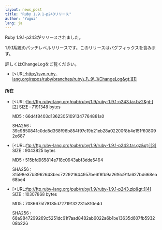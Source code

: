 ```yaml
---
layout: news_post
title: "Ruby 1.9.1-p243リリース"
author: "Yugui"
lang: ja
---
```


Ruby 1.9.1-p243がリリースされました。

1\.9.1系統のパッチレベルリリースです。このリリースはバグフィックスを含みます。

詳しくはChangeLogをご覧ください。

* [&lt;URL:http://svn.ruby-lang.org/repos/ruby/branches/ruby\_1\_9\_1/ChangeLog&gt;][1]

#### 所在

* [&lt;URL:ftp://ftp.ruby-lang.org/pub/ruby/1.9/ruby-1.9.1-p243.tar.bz2&gt;][2]
  SIZE
  : 7191348 bytes

  MD5
  : 66d4f8403d13623051091347764881a0

  SHA256
  : 39c9850841c0dd5d368f96b854f97c19b21eb28a02200f8b4e151f608092e687

* [&lt;URL:ftp://ftp.ruby-lang.org/pub/ruby/1.9/ruby-1.9.1-p243.tar.gz&gt;][3]
  SIZE
  : 9043825 bytes

  MD5
  : 515bfd965814e718c0943abf3dde5494

  SHA256
  : 31598e37b3962643bec722921644957be6f8fb9a26f6c91fa627bd668ea68be4

* [&lt;URL:ftp://ftp.ruby-lang.org/pub/ruby/1.9/ruby-1.9.1-p243.zip&gt;][4]
  SIZE
  : 10307868 bytes

  MD5
  : 7086675f78185d72719132231b810e4d

  SHA256
  : 68a9847299269c5251dc61f7aad8482ab6022a6b1be13635d607fb593208b226



[1]: http://svn.ruby-lang.org/repos/ruby/branches/ruby_1_9_1/ChangeLog 
[2]: ftp://ftp.ruby-lang.org/pub/ruby/1.9/ruby-1.9.1-p243.tar.bz2 
[3]: ftp://ftp.ruby-lang.org/pub/ruby/1.9/ruby-1.9.1-p243.tar.gz 
[4]: ftp://ftp.ruby-lang.org/pub/ruby/1.9/ruby-1.9.1-p243.zip 
